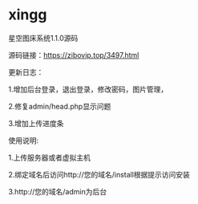 # xingg
星空图床系统1.1.0源码

源码链接：https://zibovip.top/3497.html

更新日志：

1.增加后台登录，退出登录，修改密码，图片管理，

2.修复admin/head.php显示问题

3.增加上传进度条


使用说明:

1.上传服务器或者虚拟主机

2.绑定域名后访问http://您的域名/install根据提示访问安装

3.http://您的域名/admin为后台



